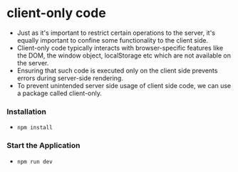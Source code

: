 # client-only code

- Just as it's important to restrict certain operations to the server, it's equally important to confine some functionality to the client side.
- Client-only code typically interacts with browser-specific features like the DOM, the window object, localStorage etc which are not available on the server.
- Ensuring that such code is executed only on the client side prevents errors during server-side rendering.
- To prevent unintended server side usage of client side code, we can use a package called client-only.

### Installation

- `npm install`

### Start the Application

- `npm run dev`
